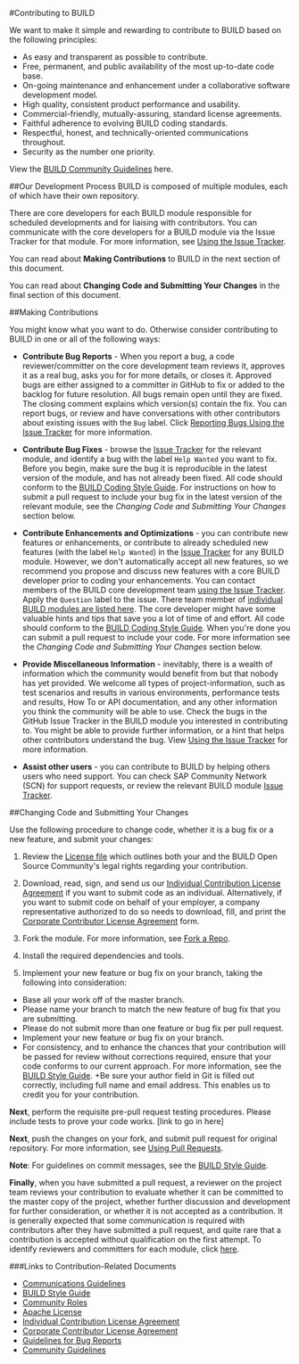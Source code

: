 #Contributing to BUILD

We want to make it simple and rewarding to contribute to BUILD based on the following principles:  

+ As easy and transparent as possible to contribute.
+ Free, permanent, and public availability of the most up-to-date code base.
+ On-going maintenance and enhancement under a collaborative software development model.
+ High quality, consistent product performance and usability.
+ Commercial-friendly, mutually-assuring, standard license agreements.
+ Faithful adherence to evolving BUILD coding standards.
+ Respectful, honest, and technically-oriented communications throughout.
+ Security as the number one priority. 

View the [BUILD Community Guidelines](https://github.com/SAP/BUILD/wiki/Community-Guidelines) here.

##Our Development Process
BUILD is composed of multiple modules, each of which have their own repository. 

There are core developers for each BUILD module responsible for scheduled developments and for liaising with contributors. You can communicate with the core developers for a BUILD module via the Issue Tracker for that module. For more information, see [Using the Issue Tracker](https://github.com/SAP/BUILD/wiki/Using-the-Issue-Tracker).

You can read about **Making Contributions** to BUILD in the next section of this document.

You can read about **Changing Code and Submitting Your Changes** in the final section of this document.  

##Making Contributions

You might know what you want to do. Otherwise consider contributing to BUILD in one or all of the following ways: 

+ **Contribute Bug Reports** - When you report a bug, a code reviewer/committer on the core development team reviews it, approves it as a real bug, asks you for for more details, or closes it. Approved bugs are either assigned to a committer in GitHub to fix or added to the backlog for future resolution. All bugs remain open until they are fixed. The closing comment explains which version(s) contain the fix. You can report bugs, or review and have conversations with other contributors about existing issues with the <code>Bug</code> label. Click [Reporting Bugs Using the Issue Tracker](https://github.com/SAP/BUILD/wiki/Using-the-Issue-Tracker) for more information.

+ **Contribute Bug Fixes** - browse the [Issue Tracker](https://github.com/SAP/BUILD/wiki/Using-the-Issue-Tracker) for the relevant module, and identify a bug with the label <code>Help Wanted</code> you want to fix. Before you begin, make sure the bug it is reproducible in the latest version of the module, and has not already been fixed. All code should conform to the [BUILD Coding Style Guide](https://github.com/SAP/BUILD/wiki/Coding-Guidelines-for-Angular-JS). For instructions on how to submit a pull request to include your bug fix in the latest version of the relevant module, see the _*Changing Code and Submitting Your Changes*_ section below.

+ **Contribute Enhancements and Optimizations** - you can contribute new features or enhancements, or contribute to already scheduled new features (with the label <code>Help Wanted</code>) in the [Issue Tracker](https://github.com/SAP/BUILD/wiki/Using-the-Issue-Tracker) for any BUILD module. However, we don't automatically accept all new features, so we recommend you propose and discuss new features with a core BUILD developer prior to coding your enhancements. You can contact members of the BUILD core development team [using the Issue Tracker](https://github.com/SAP/BUILD/wiki/Using-the-Issue-Tracker). Apply the <code>Question</code> label to the issue. There team member of [individual BUILD modules are listed here](https://github.com/SAP/BUILD/wiki/Community-Roles). The core developer might have some valuable hints and tips that save you a lot of time of and effort. All code should conform to the [BUILD Coding Style Guide](https://github.com/SAP/BUILD/wiki/Coding-Guidelines-for-Angular-JS). When you're done you can submit a pull request to include your code. For more information see the _*Changing Code and Submitting Your Changes*_ section below.

+ **Provide Miscellaneous Information** - inevitably, there is a wealth of information which the community would benefit from but that nobody has yet provided. We welcome all types of project-information, such as test scenarios and results in various environments, performance tests and results, How To or API documentation, and any other information you think the community will be able to use. Check the bugs in the GitHub Issue Tracker in the BUILD module you interested in contributing to. You might be able to provide further information, or a hint that helps other contributors understand the bug. View [Using the Issue Tracker](https://github.com/SAP/BUILD/wiki/Using-the-Issue-Tracker) for more information.

+ **Assist other users** - you can contribute to BUILD by helping others users who need support. You can check SAP Community Network (SCN) for support requests, or review the relevant BUILD module [Issue Tracker](https://github.com/SAP/BUILD/wiki/Using-the-Issue-Tracker).

##Changing Code and Submitting Your Changes

Use the following procedure to change code, whether it is a bug fix or a new feature, and submit your changes:

1. Review the [License file](https://github.com/SAP/BUILD/blob/master/LICENSE.txt) which outlines both your and the BUILD Open Source Community's legal rights regarding your contribution. 

2. Download, read, sign, and send us our [Individual Contribution License Agreement](https://github.com/SAP/BUILD/blob/master/docs/SAP%20License%20Agreements/SAP%2BIndividual%2BContributor%2BLicense%2BAgreement.pdf) if you want to submit code as an individual. Alternatively, if you want to submit code on behalf of your employer, a company representative authorized to do so needs to download, fill, and print the [Corporate Contributor License Agreement](https://github.com/SAP/BUILD/blob/master/docs/SAP%20License%20Agreements/SAP%2BCorporate%2BContributor%2BLicense%2BAgreement.pdf) form.

3. Fork the module. For more information, see [Fork a Repo](https://help.github.com/articles/fork-a-repo/).

4. Install the required dependencies and tools.

5. Implement your new feature or bug fix on your branch, taking the following into consideration:

+ Base all your work off of the master branch.
+ Please name your branch to match the new feature of bug fix that you are submitting.
+ Please do not submit more than one feature or bug fix per pull request.
+ Implement your new feature or bug fix on your branch.
+ For consistency, and to enhance the chances that your contribution will be passed for review without corrections required, ensure that your code conforms to our current approach. For more information, see the [BUILD Style Guide](https://github.com/SAP/BUILD/wiki/Coding-Guidelines-for-Angular-JS).
+Be sure your author field in Git is filled out correctly, including full name and email address. This enables us to credit you for your contribution.

**Next**, perform the requisite pre-pull request testing procedures. Please include tests to prove your code works.
[link to go in here]

**Next**, push the changes on your fork, and submit pull request for original repository. For more information, see [Using Pull Requests](https://help.github.com/articles/using-pull-requests/).

**Note**: For guidelines on commit messages, see the [BUILD Style Guide](https://github.com/SAP/BUILD/wiki/Coding-Guidelines-for-Angular-JS).

**Finally**, when you have submitted a pull request, a reviewer on the project team reviews your contribution to evaluate whether it can be committed to the master copy of the project, whether further discussion and development for further consideration, or whether it is not accepted as a contribution. It is generally expected that some communication is required with contributors after they have submitted a pull request, and quite rare that a contribution is accepted without qualification on the first attempt. To identify reviewers and committers for each module, click [here](https://github.com/SAP/BUILD/wiki/Community-Roles).

###Links to Contribution-Related Documents

+ [Communications Guidelines](https://github.com/SAP/BUILD/wiki/Communication-Guidelines)
+ [BUILD Style Guide](https://github.com/SAP/BUILD/wiki/BUILD-Style-Guide)
+ [Community Roles](https://github.com/SAP/BUILD/wiki/Community%20Roles.md)
+ [Apache License](https://github.com/SAP/BUILD/wiki/License)
+ [Individual Contribution License Agreement](https://github.com/SAP/BUILD/blob/master/docs/SAP%20License%20Agreements/SAP%2BIndividual%2BContributor%2BLicense%2BAgreement.pdf) 
+ [Corporate Contributor License Agreement](https://github.com/SAP/BUILD/blob/master/docs/SAP%20License%20Agreements/SAP%2BCorporate%2BContributor%2BLicense%2BAgreement.pdf) 
+ [Guidelines for Bug Reports](https://github.com/SAP/BUILD/wiki/Guidelines-for-Bug-Reports)
+ [Community Guidelines](https://github.com/SAP/BUILD/wiki/Community-Guidelines)
